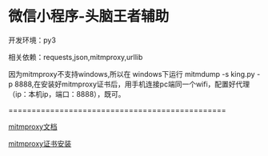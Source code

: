 # 微信小程序-头脑王者辅助

开发环境：py3

相关依赖：requests,json,mitmproxy,urllib

因为mitmproxy不支持windows,所以在 windows下运行 mitmdump -s king.py -p 8888,在安装好mitmproxy证书后，用手机连接pc端同一个wifi，配置好代理（ip：本机ip，端口：8888），既可。


===============================================

[mitmproxy文档](http://docs.mitmproxy.org/en/stable/)

[mitmproxy证书安装](http://judastree.cn/2015/12/27/Mitmproxy-%E6%8A%93%E5%8C%85%E5%B7%A5%E5%85%B7/)



